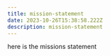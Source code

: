 ```yaml
---
title: mission-statement
date: 2023-10-26T15:38:58.222Z
description: mission-statement
---
```

here is the missions statement